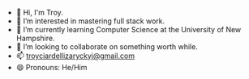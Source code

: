 - 👋 Hi, I'm Troy.
- 👀 I’m interested in mastering full stack work.
- 🌱 I’m currently learning Computer Science at the University of New Hampshire.
- 💞️ I’m looking to collaborate on something worth while.
- 📫 troyciardellizaryckyj@gmail.com
- 😄 Pronouns: He/Him
  

<!---
TroyCZ03/TroyCZ03 is a ✨ special ✨ repository because its `README.md` (this file) appears on your GitHub profile.
You can click the Preview link to take a look at your changes.
--->
